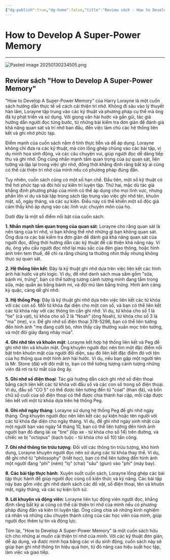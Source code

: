 ```yaml
---
{"dg-publish":true,"dg-home":false,"title":"Review sách - How to Develop A Super-Power Memory","date":"2024-08-31","tags":["#sach","#memory","#How_to_Develop_A_Super_Power_Memory"],"Chương":"Review","dg-path":"Books/04 - How to Develop A Super-Power Memory/Review sách - How to Develop A Super-Power Memory.md","permalink":"/books/04-how-to-develop-a-super-power-memory/review-sach-how-to-develop-a-super-power-memory/","dgPassFrontmatter":true,"updated":"2025-02-23T08:12:59.860+07:00"}
---
```


# How to Develop A Super-Power Memory
---
![Pasted image 20250130234505.png](/img/user/src/Pasted%20image%2020250130234505.png)

## Review sách "How to Develop A Super-Power Memory"

"How to Develop A Super-Power Memory" của Harry Lorayne là một cuốn sách hướng dẫn thực tế về cách cải thiện trí nhớ. Không đi sâu vào lý thuyết hàn lâm, Lorayne tập trung vào các kỹ thuật và phương pháp cụ thể mà ông đã tự phát triển và sử dụng. Với giọng văn hài hước và gần gũi, tác giả hướng dẫn người đọc từng bước, từ những bài kiểm tra đơn giản để đánh giá khả năng quan sát và trí nhớ ban đầu, đến việc làm chủ các hệ thống liên kết và ghi nhớ phức tạp.

Điểm mạnh của cuốn sách nằm ở tính thực tiễn và dễ áp dụng. Lorayne không chỉ đưa ra các kỹ thuật, mà còn lồng ghép chúng vào các bài tập, ví dụ minh họa sinh động, và các câu chuyện vui, giúp người đọc dễ dàng tiếp thu và ghi nhớ. Ông cũng nhấn mạnh tầm quan trọng của sự quan sát, liên tưởng và lặp lại trong việc ghi nhớ, đồng thời khẳng định rằng bất kỳ ai cũng có thể cải thiện trí nhớ của mình nếu có phương pháp đúng đắn.

Tuy nhiên, cuốn sách cũng có một số hạn chế. Đầu tiên, một số kỹ thuật có thể hơi phức tạp và đòi hỏi sự kiên trì luyện tập. Thứ hai, mặc dù tác giả khẳng định phương pháp của mình có thể áp dụng cho mọi lĩnh vực, nhưng phần lớn ví dụ và bài tập trong sách tập trung vào việc ghi nhớ tên, khuôn mặt, số, ngày tháng, và các sự kiện. Điều này có thể khiến một số độc giả cảm thấy khó áp dụng vào các lĩnh vực chuyên môn của họ.

Dưới đây là một số điểm nổi bật của cuốn sách:

**1. Nhấn mạnh tầm quan trọng của quan sát**: Lorayne cho rằng quan sát là nền tảng của trí nhớ, vì bạn không thể nhớ những gì bạn không quan sát. Ông đưa ra các bài kiểm tra đơn giản để đánh giá khả năng quan sát của người đọc, đồng thời hướng dẫn các kỹ thuật để cải thiện khả năng này. Ví dụ, ông yêu cầu người đọc nhớ lại màu sắc của đèn giao thông, hoặc hình ảnh trên tem thuế, để chỉ ra rằng chúng ta thường nhìn thấy nhưng không thực sự quan sát.

**2. Hệ thống liên kết**: Đây là kỹ thuật ghi nhớ dựa trên việc liên kết các hình ảnh hài hước và phi logic. Ví dụ, để nhớ danh sách mua sắm gồm "sữa, bánh mì, trứng", bạn có thể tưởng tượng cảnh tượng mình đang tắm trong sữa, mặc quần áo bằng bánh mì, và đội mũ làm bằng trứng. Hình ảnh càng kỳ quặc, càng dễ ghi nhớ.

**3. Hệ thống Peg**: Đây là kỹ thuật ghi nhớ dựa trên việc liên kết các từ khóa với các con số. Mỗi từ khóa đại diện cho một con số, và bạn có thể liên kết các từ khóa này với các thông tin cần ghi nhớ. Ví dụ, từ khóa cho số 1 là "tie" (cà vạt), từ khóa cho số 2 là "Noah" (ông Noah), từ khóa cho số 3 là "ma" (mẹ), v.v. Để ghi nhớ số điện thoại 378-5296, bạn có thể liên tưởng đến hình ảnh "mẹ đang cưỡi bò, nhìn thấy cây thường xuân mọc trên tường, và một đôi giày đang nhảy múa".

**4. Ghi nhớ tên và khuôn mặt**: Lorayne kết hợp hệ thống liên kết và Peg để ghi nhớ tên và khuôn mặt. Ông khuyên người đọc nên tìm một đặc điểm nổi bật trên khuôn mặt của người đối diện, sau đó liên kết đặc điểm đó với tên của họ thông qua một hình ảnh hài hước. Ví dụ, nếu bạn gặp một người tên là Mr. Stone (đá) với đôi mắt to, bạn có thể tưởng tượng cảnh tượng những viên đá rơi ra từ mắt của ông ấy.

**5. Ghi nhớ số điện thoại**: Tác giả hướng dẫn cách ghi nhớ số điện thoại bằng cách liên kết các từ khóa với đầu số và các con số trong số điện thoại. Ví dụ, đầu số "CO 5" có thể được liên tưởng đến từ "coal" (than đá), và bốn chữ số cuối của số điện thoại có thể được chia thành hai cặp, mỗi cặp được liên kết với một từ khóa dựa trên hệ thống Peg.

**6. Ghi nhớ ngày tháng**: Lorayne sử dụng hệ thống Peg để ghi nhớ ngày tháng. Ông khuyên người đọc nên liên kết các sự kiện hoặc tên người với các từ khóa đại diện cho ngày tháng. Ví dụ, để ghi nhớ ngày sinh nhật của một người bạn vào ngày 14 tháng 10, bạn có thể liên tưởng đến hình ảnh người bạn đó đang lái xe "tire" (lốp xe - từ khóa cho số 14) trên đường, và chiếc xe bị "octopus" (bạch tuộc - từ khóa cho số 10) tấn công.

**7. Ghi nhớ thông tin trừu tượng**: Đối với các thông tin trừu tượng, khó hình dung, Lorayne khuyên người đọc nên sử dụng các từ khóa thay thế. Ví dụ, để ghi nhớ từ "philosophy" (triết học), bạn có thể liên tưởng đến hình ảnh một người đang "phi" (ném) "lọ" (chai) "sâu" (giun) vào "phi" (máy bay).

**8. Các bài tập thực hành**: Xuyên suốt cuốn sách, Lorayne lồng ghép các bài tập thực hành để giúp người đọc củng cố kiến thức và kỹ năng. Các bài tập này bao gồm việc ghi nhớ danh sách các đồ vật, số điện thoại, tên và khuôn mặt, ngày tháng, và các sự kiện lịch sử.

**9. Lời khuyên và động viên**: Lorayne liên tục động viên người đọc, khẳng định rằng bất kỳ ai cũng có thể cải thiện trí nhớ của mình nếu có phương pháp đúng đắn và kiên trì luyện tập. Ông cũng chia sẻ những kinh nghiệm cá nhân và những câu chuyện thành công của các học viên của mình, giúp người đọc thêm tự tin và động lực.

Tóm lại, "How to Develop A Super-Power Memory" là một cuốn sách hữu ích cho những ai muốn cải thiện trí nhớ của mình. Với các kỹ thuật đơn giản, dễ áp dụng, và được minh họa bằng các ví dụ sinh động, cuốn sách này sẽ giúp bạn ghi nhớ thông tin hiệu quả hơn, từ đó nâng cao hiệu suất học tập, làm việc và giao tiếp.
